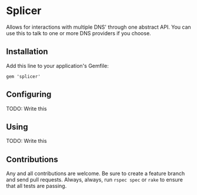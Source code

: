 # Splicer

Allows for interactions with multiple DNS' through one abstract API. You can use
this to talk to one or more DNS providers if you choose.


## Installation

Add this line to your application's Gemfile:

    gem 'splicer'


## Configuring

TODO: Write this


## Using

TODO: Write this


## Contributions

Any and all contributions are welcome. Be sure to create a feature branch and
send pull requests. Always, always, run `rspec spec` or `rake` to ensure that
all tests are passing.
